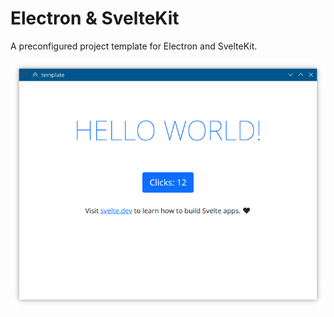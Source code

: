 # Electron & SvelteKit

A preconfigured project template for Electron and SvelteKit.

![Screenshot](https://github.com/Dax89/electron-sveltekit/blob/master/screenshot.png)
